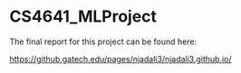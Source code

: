 # CS4641_MLProject

The final report for this project can be found here:

https://github.gatech.edu/pages/njadali3/njadali3.github.io/
